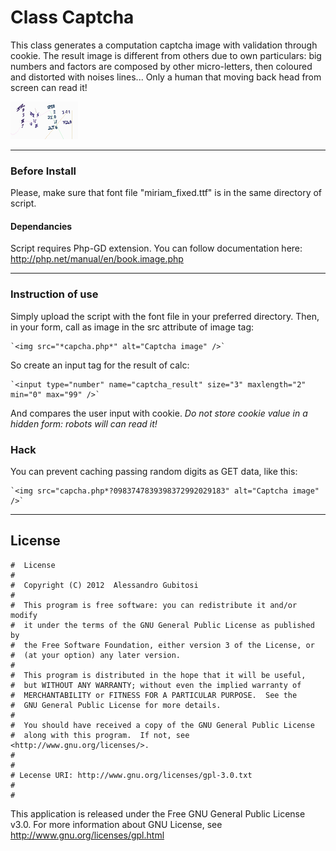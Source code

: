 # Class Captcha
This class generates a computation captcha image with validation through cookie.
The result image is different from others due to own particulars: big numbers and factors are composed by other micro-letters, then coloured and distorted with noises lines...
Only a human that moving back head from screen can read it!

![Captcha example](https://github.com/gubi/Classes-and-functions/blob/master/Captcha/captcha.png)

----

### Before Install
Please, make sure that font file "miriam_fixed.ttf" is in the same directory of script.

#### Dependancies
Script requires Php-GD extension.
You can follow documentation here: http://php.net/manual/en/book.image.php

----

### Instruction of use
Simply upload the script with the font file in your preferred directory.
Then, in your form, call as image in the src attribute of image tag:

	`<img src="*capcha.php*" alt="Captcha image" />`

So create an input tag for the result of calc:

	`<input type="number" name="captcha_result" size="3" maxlength="2" min="0" max="99" />`

And compares the user input with cookie.
*Do not store cookie value in a hidden form: robots will can read it!*

### Hack
You can prevent caching passing random digits as GET data, like this:

	`<img src="capcha.php*?0983747839398372992029183" alt="Captcha image" />`


----

## License
    #  License
    #  
    #  Copyright (C) 2012  Alessandro Gubitosi
    #  
    #  This program is free software: you can redistribute it and/or modify
    #  it under the terms of the GNU General Public License as published by
    #  the Free Software Foundation, either version 3 of the License, or
    #  (at your option) any later version.
    #  
    #  This program is distributed in the hope that it will be useful,
    #  but WITHOUT ANY WARRANTY; without even the implied warranty of
    #  MERCHANTABILITY or FITNESS FOR A PARTICULAR PURPOSE.  See the
    #  GNU General Public License for more details.
    #  
    #  You should have received a copy of the GNU General Public License
    #  along with this program.  If not, see <http://www.gnu.org/licenses/>.
    #
    #
    # Lecense URI: http://www.gnu.org/licenses/gpl-3.0.txt
    #
    #    

This application is released under the Free GNU General Public License v3.0.
For more information about GNU License, see http://www.gnu.org/licenses/gpl.html